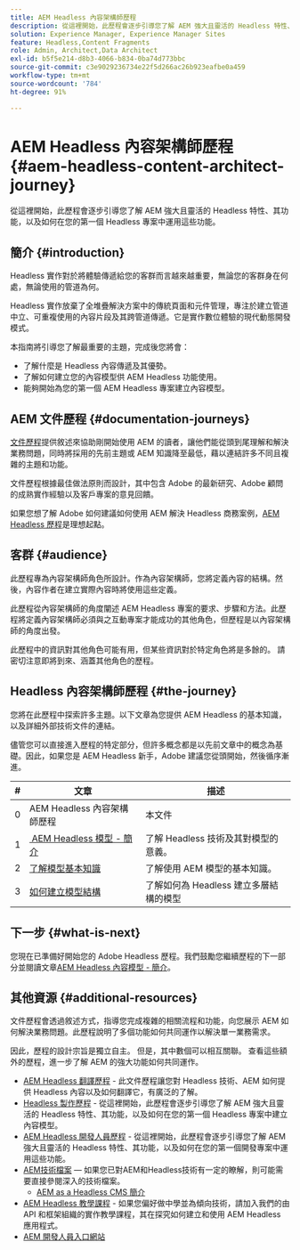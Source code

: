 ```yaml
---
title: AEM Headless 內容架構師歷程
description: 從這裡開始，此歷程會逐步引導您了解 AEM 強大且靈活的 Headless 特性、其功能，以及如何在您的第一個 Headless 專案中建立內容模型。
solution: Experience Manager, Experience Manager Sites
feature: Headless,Content Fragments
role: Admin, Architect,Data Architect
exl-id: b5f5e214-d8b3-4066-b834-0ba74d773bbc
source-git-commit: c3e9029236734e22f5d266ac26b923eafbe0a459
workflow-type: tm+mt
source-wordcount: '784'
ht-degree: 91%

---
```


# AEM Headless 內容架構師歷程 {#aem-headless-content-architect-journey}

從這裡開始，此歷程會逐步引導您了解 AEM 強大且靈活的 Headless 特性、其功能，以及如何在您的第一個 Headless 專案中運用這些功能。

## 簡介 {#introduction}

Headless 實作對於將體驗傳遞給您的客群而言越來越重要，無論您的客群身在何處，無論使用的管道為何。

Headless 實作放棄了全堆疊解決方案中的傳統頁面和元件管理，專注於建立管道中立、可重複使用的內容片段及其跨管道傳遞。它是實作數位體驗的現代動態開發模式。

本指南將引導您了解最重要的主題，完成後您將會：

* 了解什麼是 Headless 內容傳遞及其優勢。
* 了解如何建立您的內容模型供 AEM Headless 功能使用。
* 能夠開始為您的第一個 AEM Headless 專案建立內容模型。

## AEM 文件歷程 {#documentation-journeys}

[文件歷程](/help/journey-documentation/home.md)提供敘述來協助剛開始使用 AEM 的讀者，讓他們能從頭到尾理解和解決業務問題，同時將採用的先前主題或 AEM 知識降至最低，藉以連結許多不同且複雜的主題和功能。

文件歷程根據最佳做法原則而設計，其中包含 Adobe 的最新研究、Adobe 顧問的成熟實作經驗以及客戶專案的意見回饋。

如果您想了解 Adobe 如何建議如何使用 AEM 解決 Headless 商務案例，[AEM Headless 歷程](/help/journey-headless/overview.md)是理想起點。

## 客群 {#audience}

此歷程專為內容架構師角色所設計。作為內容架構師，您將定義內容的結構。然後，內容作者在建立實際內容時將使用這些定義。

此歷程從內容架構師的角度闡述 AEM Headless 專案的要求、步驟和方法。此歷程將定義內容架構師必須與之互動專案才能成功的其他角色，但歷程是以內容架構師的角度出發。

此歷程中的資訊對其他角色可能有用，但某些資訊對於特定角色將是多餘的。 請密切注意即將到來、涵蓋其他角色的歷程。

## Headless 內容架構師歷程 {#the-journey}

您將在此歷程中探索許多主題。以下文章為您提供 AEM Headless 的基本知識，以及詳細外部技術文件的連結。

儘管您可以直接進入歷程的特定部分，但許多概念都是以先前文章中的概念為基礎。因此，如果您是 AEM Headless 新手，Adobe 建議您從頭開始，然後循序漸進。

| # | 文章 | 描述 |
|---|---|---|
| 0 | AEM Headless 內容架構師歷程 | 本文件 |
| 1 | [&#x200B; AEM Headless 模型 - 簡介](introduction.md) | 了解 Headless 技術及其對模型的意義。 |
| 2 | [了解模型基本知識](basics.md) | 了解使用 AEM 模型的基本知識。 |
| 3 | [如何建立模型結構](model-structure.md) | 了解如何為 Headless 建立多層結構的模型 |

## 下一步 {#what-is-next}

您現在已準備好開始您的 Adobe Headless 歷程。我們鼓勵您繼續歷程的下一部分並閱讀文章[AEM Headless 內容模型 - 簡介](introduction.md)。

## 其他資源 {#additional-resources}

文件歷程會透過敘述方式，指導您完成複雜的相關流程和功能，向您展示 AEM 如何解決業務問題。此歷程說明了多個功能如何共同運作以解決單一業務需求。

因此，歷程的設計宗旨是獨立自主。 但是，其中數個可以相互關聯。 查看這些額外的歷程，進一步了解 AEM 的強大功能如何共同運作。

* [AEM Headless 翻譯歷程](/help/journey-headless/translation/overview.md) - 此文件歷程讓您對 Headless 技術、AEM 如何提供 Headless 內容以及如何翻譯它，有廣泛的了解。
* [Headless 製作歷程](/help/journey-headless/author/overview.md) - 從這裡開始，此歷程會逐步引導您了解 AEM 強大且靈活的 Headless 特性、其功能，以及如何在您的第一個 Headless 專案中建立內容模型。
* [AEM Headless 開發人員歷程](/help/journey-headless/developer/overview.md) - 從這裡開始，此歷程會逐步引導您了解 AEM 強大且靈活的 Headless 特性、其功能，以及如何在您的第一個開發專案中運用這些功能。
* [AEM技術檔案](https://experienceleague.adobe.com/docs/experience-manager-65.html?lang=zh-Hant) — 如果您已對AEM和Headless技術有一定的瞭解，則可能需要直接參閱深入的技術檔案。
   * [AEM as a Headless CMS 簡介](/help/sites-developing/headless/introduction.md)
* [AEM Headless 教學課程](https://experienceleague.adobe.com/docs/experience-manager-learn/getting-started-with-aem-headless/overview.html?lang=zh-Hant) - 如果您偏好做中學並為傾向技術，請加入我們的由 API 和框架組織的實作教學課程，其在探究如何建立和使用 AEM Headless 應用程式。
* [AEM 開發人員入口網站](https://experienceleague.adobe.com/landing/experience-manager/headless/developer.html?lang=zh-Hant)
